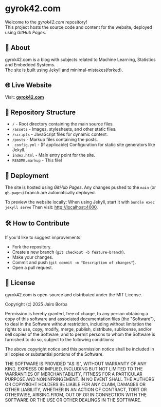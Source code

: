 # gyrok42.com

Welcome to the *gyrok42.com* repository!<br>
This project hosts the source code and content for the website, deployed using *GitHub Pages*.

## 📌 About
gyrok42.com is a blog with subjects related to Machine Learning, Statistics and Embedded Systems.  
The site is built using Jekyll and minimal-mistakes(forked).

## 🌐 Live Website
Visit: [**gyrok42.com**](https://gyrok42.com)

## 📁 Repository Structure
* `/` - Root directory containing the main source files.
* `/assets` - Images, stylesheets, and other static files.
* `/scripts` - JavaScript files for dynamic content.
* `/posts` - Markup files containing the posts.
* `_config.yml` - (If applicable) Configuration for static site generators like Jekyll.
* `index.html` - Main entry point for the site.
* `README.markup` - This file!

## 🚀 Deployment
The site is hosted using *GitHub Pages*. Any changes pushed to the `main` (or `gh-pages`) branch are automatically deployed.

To preview the website locally:
When using Jekyll, start it with `bundle exec jekyll serve`
Then visit: [http://localhost:4000](http://localhost:4000).

## 🛠️ How to Contribute
If you'd like to suggest improvements:
* Fork the repository.
* Create a new branch (`git checkout -b feature-branch`).
* Make your changes.
* Commit and push (`git commit -m "Description of changes"`).
* Open a pull request.

## 📜 License

gyrok42.com is open-source and distributed under the MIT License.

Copyright (c) 2025 Jairo Borba

Permission is hereby granted, free of charge, to any person obtaining a copy of this software and associated documentation files (the "Software"), to deal in the Software without restriction, including without limitation the rights to use, copy, modify, merge, publish, distribute, sublicense, and/or sell copies of the Software, and to permit persons to whom the Software is furnished to do so, subject to the following conditions:

The above copyright notice and this permission notice shall be included in all copies or substantial portions of the Software.

THE SOFTWARE IS PROVIDED "AS IS", WITHOUT WARRANTY OF ANY KIND, EXPRESS OR IMPLIED, INCLUDING BUT NOT LIMITED TO THE WARRANTIES OF MERCHANTABILITY, FITNESS FOR A PARTICULAR PURPOSE AND NONINFRINGEMENT. IN NO EVENT SHALL THE AUTHORS OR COPYRIGHT HOLDERS BE LIABLE FOR ANY CLAIM, DAMAGES OR OTHER LIABILITY, WHETHER IN AN ACTION OF CONTRACT, TORT OR OTHERWISE, ARISING FROM, OUT OF OR IN CONNECTION WITH THE SOFTWARE OR THE USE OR OTHER DEALINGS IN THE SOFTWARE.


